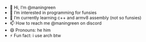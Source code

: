 - 👋 Hi, I’m @maningreen
- 👀 I’m interested in programming for funsies
- 🌱 I’m currently learning c++ and armv8 assembly (not so funsies)
- 📫 How to reach me @maningreen on discord
- 😄 Pronouns: he him
- ⚡ Fun fact: i use arch btw

<!---
maningreen/maningreen is a ✨ special ✨ repository because its `README.md` (this file) appears on your GitHub profile.
You can click the Preview link to take a look at your changes.
--->

